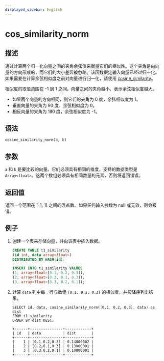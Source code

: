 ```yaml
---
displayed_sidebar: English
---
```


# cos_similarity_norm

## 描述

通过计算两个归一化向量之间的夹角余弦值来衡量它们的相似性。这个夹角是由向量的方向形成的，而它们的大小差异被忽略。该函数假定输入向量已经过归一化。如果需要在计算余弦相似度之前对向量进行归一化，请使用 [cosine_similarity](./cos_similarity.md)。

相似度的取值范围在 -1 到 1 之间。向量之间的夹角越小，表示余弦相似度越大。

- 如果两个向量的方向相同，则它们的夹角为 0 度，余弦相似度为 1。
- 垂直向量的夹角为 90 度，余弦相似度为 0。
- 相反向量的夹角为 180 度，余弦相似度为 -1。

## 语法

```Haskell
cosine_similarity_norm(a, b)
```

## 参数

`a` 和 `b` 是要比较的向量。它们必须具有相同的维度。支持的数据类型是 `Array<float>`。这两个数组必须具有相同数量的元素，否则将返回错误。

## 返回值

返回一个范围在 [-1, 1] 之间的浮点数。如果任何输入参数为 null 或无效，则会报错。

## 例子

1. 创建一个表来存储向量，并向该表中插入数据。

    ```SQL
    CREATE TABLE t1_similarity 
    (id int, data array<float>)
    DISTRIBUTED BY HASH(id);

    INSERT INTO t1_similarity VALUES
    (1, array<float>[0.1, 0.2, 0.3]), 
    (2, array<float>[0.2, 0.1, 0.3]), 
    (3, array<float>[0.3, 0.2, 0.1]);
    ```

2. 计算 `data` 列中每一行与数组 `[0.1, 0.2, 0.3]` 的相似度，并按降序列出结果。

    ```Plain
    SELECT id, data, cosine_similarity_norm([0.1, 0.2, 0.3], data) as dist
    FROM t1_similarity 
    ORDER BY dist DESC;

    +------+---------------+------------+
    | id   | data          | dist       |
    +------+---------------+------------+
    |    1 | [0.1,0.2,0.3] | 0.14000002 |
    |    2 | [0.2,0.1,0.3] | 0.13000001 |
    |    3 | [0.3,0.2,0.1] | 0.10000001 |
    +------+---------------+------------+
    ```
